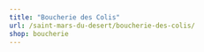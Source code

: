 ```yaml
---
title: "Boucherie des Colis"
url: /saint-mars-du-desert/boucherie-des-colis/
shop: boucherie
---
```

